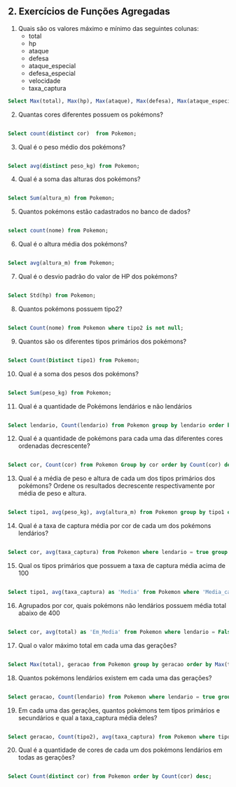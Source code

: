 ## 2. Exercícios de Funções Agregadas

1. Quais são os valores máximo e mínimo das seguintes colunas:
    * total
    * hp
    * ataque
    * defesa
    * ataque_especial
    * defesa_especial
    * velocidade
    * taxa_captura

```sql
Select Max(total), Max(hp), Max(ataque), Max(defesa), Max(ataque_especial), Max(defesa_especial), Max(velocidade), Max(taxa_captura), Min(hp), Min(ataque),Min(defesa),Min(ataque_especial), Min(defesa_especial),Min(velocidade),Min(taxa_captura),Min(total) FROM Pokemon;
```

2. Quantas cores diferentes possuem os pokémons?

```sql

Select count(distinct cor)  from Pokemon;

```

3. Qual é o peso médio dos pokémons?

```sql

Select avg(distinct peso_kg) from Pokemon;

```

4. Qual é a soma das alturas dos pokémons?

```sql

Select Sum(altura_m) from Pokemon;

```

5. Quantos pokémons estão cadastrados no banco de dados?

```sql

select count(nome) from Pokemon;

```

6. Qual é o altura média dos pokémons?

```sql

Select avg(altura_m) from Pokemon;

```

7. Qual é o desvio padrão do valor de HP dos pokémons?
```sql

Select Std(hp) from Pokemon;

```

8. Quantos pokémons possuem tipo2?

```sql

Select Count(nome) from Pokemon where tipo2 is not null;

```

9. Quantos são os diferentes tipos primários dos pokémons? 

```sql

Select Count(Distinct tipo1) from Pokemon;

```

10. Qual é a soma dos pesos dos pokémons?

```sql

Select Sum(peso_kg) from Pokemon;

```

11. Qual é a quantidade de Pokémons lendários e não lendários

```sql

Select lendario, Count(lendario) from Pokemon group by lendario order by Count(lendario) desc;

```

12. Qual é a quantidade de pokémons para cada uma das diferentes cores ordenadas decrescente?

```sql

Select cor, Count(cor) from Pokemon Group by cor order by Count(cor) desc;

```

13. Qual é a média de peso e altura de cada um dos tipos primários dos pokémons? Ordene os resultados decrescente respectivamente por média de peso e altura.
```sql

Select tipo1, avg(peso_kg), avg(altura_m) from Pokemon group by tipo1 order by avg(peso_kg) desc , avg(altura_m) desc;

```

14. Qual é a taxa de captura média por cor de cada um dos pokémons lendários?

```sql

Select cor, avg(taxa_captura) from Pokemon where lendario = true group by cor order by avg(taxa_captura) desc;

```

15. Qual os tipos primários que possuem a taxa de captura média acima de 100

```sql

Select tipo1, avg(taxa_captura) as 'Media' from Pokemon where 'Media_captura' > 100 group by tipo1 order by 'Media_captura' desc;

```

16. Agrupados por cor, quais pokémons não lendários possuem média total abaixo de 400

```sql

Select cor, avg(total) as 'Em_Media' from Pokemon where lendario = False and 'Media' < 400 group by cor order by avg(total) desc;

```

17. Qual o valor máximo total em cada uma das gerações?

```sql

Select Max(total), geracao from Pokemon group by geracao order by Max(total) desc;

```

18. Quantos pokémons lendários existem em cada uma das gerações?

```sql

Select geracao, Count(lendario) from Pokemon where lendario = true group by geracao order by Count(lendario) desc;

```

19. Em cada uma das gerações, quantos pokémons tem tipos primários e secundários e qual a taxa_captura média deles?

```sql

Select geracao, Count(tipo2), avg(taxa_captura) from Pokemon where tipo2 is not null group by geracao order by Count(tipo2) desc;

```

20. Qual é a quantidade de cores de cada um dos pokémons lendários em todas as gerações?

```sql

Select Count(distinct cor) from Pokemon order by Count(cor) desc;

```
